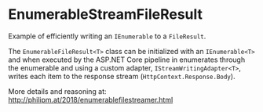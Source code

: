 # EnumerableStreamFileResult

Example of efficiently writing an `IEnumerable` to a `FileResult`.

The `EnumerableFileResult<T>` class can be initialized
with an `IEnumerable<T>` and when executed by the
ASP.NET Core pipeline in enumerates through the
enumerable and using a custom adapter, `IStreamWritingAdapter<T>`,
writes each item to the response stream (`HttpContext.Response.Body`).

More details and reasoning at: http://philipm.at/2018/enumerablefilestreamer.html
